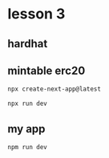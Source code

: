# lesson 3

## hardhat

## mintable erc20

```bash
npx create-next-app@latest

npx run dev
```

## my app

```bash
npm run dev
```
